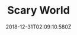 ---
title: Scary World
artist: Night Club
date: 2018-12-31T02:09:10.580Z
cover: night_club_-_scary_world-1.jpg
styles:
  - Electronic
  - Darkwave
links:
  spotify: https://play.spotify.com/album/6HQ5FnWEsk4rJ2vKgHx1O6
  youtube: https://music.youtube.com/watch?v=Um15yw9VpSI
  applemusic: https://itunes.apple.com/us/album/scary-world/1382730510?uo=4
  soundcloud: ""
  bandcamp: https://nightclubband.com/album/scary-world
  googleplay: https://play.google.com/music/m/Bznf4ifaweezbgzagxnyn5kb7aa?signup_if_needed=1
  deezer: https://www.deezer.com/album/63303952
---